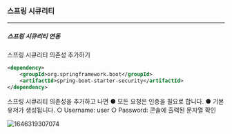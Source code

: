<h3>스프링 시큐리티</h3>
<hr/>
<h5>스프링 시큐리티 연동</h5>

스프링 시큐리티 의존성 추가하기

```xml
<dependency>
    <groupId>org.springframework.boot</groupId>
    <artifactId>spring-boot-starter-security</artifactId>
</dependency>
```

스프링 시큐리티 의존성을 추가하고 나면
	● 모든 요청은 인증을 필요로 합니다.
	● 기본 유저가 생성됩니다.
		○ Username: user
		○ Password: 콘솔에 출력된 문자열 확인

![1646319307074](https://user-images.githubusercontent.com/43261300/156589879-f8094ba0-57f7-474d-8059-3dd795e7874b.png)


